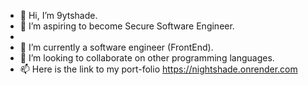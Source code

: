- 👋 Hi, I’m 9ytshade.
- 👀 I’m aspiring to become Secure Software Engineer.
-  
- 🌱 I’m currently a software engineer (FrontEnd). 
- 💞️ I’m looking to collaborate on other programming languages. 
- 📫 Here is the link to my port-folio https://nightshade.onrender.com

<!---
FLYNNBRIGHT/FLYNNBRIGHT is a ✨ special ✨ repository because its `README.md` (this file) appears on your GitHub profile.
You can click the Preview link to take a look at your changes.
--->
